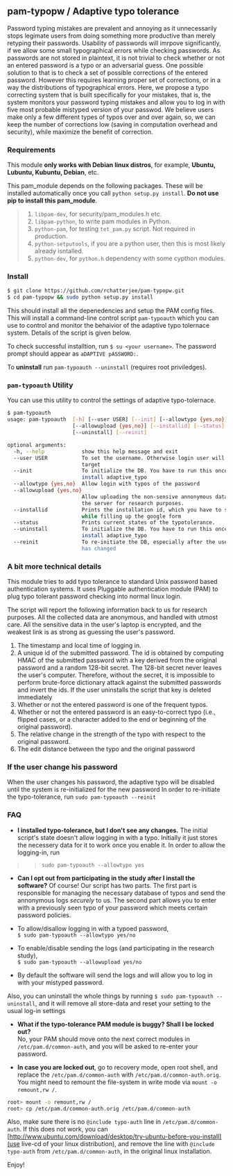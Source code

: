 ## pam-typopw / Adaptive typo tolerance

Password typing mistakes are prevalent and annoying as it unnecessarily stops legimate users from doing something more productive than merely retyping their passwords. Usability of passwords will imrpove significantly, if we allow some small typographical errors while checking passwords. As passwords are not stored in plaintext, it is not trivial to check whether or not an entered password is a typo or an adversarial guess. One possible solution to that is to check a set of possible corrections of the entered password. However this requires learning proper set of corrections, or in a way the distributions of typographical errors. Here, we propose a typo correcting system that is built specifically for your mistakes, that is, the system monitors your password typing mistakes and allow you to log in with five most probable mistyped version of your passwod. We believe users make only a few different types of typos over and over again, so, we can keep the number of corrections low (saving in computation overhead and security), while maximize the benefit of correction.

### Requirements  
This module **only works with Debian linux distros**, for example, **Ubuntu, Lubuntu, Kubuntu, Debian**, etc.  

This pam_module depends on the following packages. These will be installed automatically once you call
`python setup.py install`.  **Do not use pip to install this pam_module**.
>1. `libpam-dev`, for security/pam_modules.h etc.
>2. `libpam-python`, to write pam modules in Python.
>3. `python-pam`, for testing `tet_pam.py` script. Not required in production.
>4. `python-setputools`, if you are a python user, then this is most likely already isntalled. 
>5. `python-dev`, for `python.h` dependency with some cypthon modules.


### Install

```bash
$ git clone https://github.com/rchatterjee/pam-typopw.git
$ cd pam-typopw && sudo python setup.py install
```

This should install all the depenedencies and setup the PAM config files. This
will install a command-line control script `pam-typoauth` which you can use to
control and monitor the behaivior of the adaptive typo tolernace system. Details
of the script is given below.   

To check successful installtion, run `$ su <your username>`. The password prompt 
should appear as `aDAPTIVE pASSWORD:`. 

To **uninstall** run `pam-typoauth --uninstall` (requires root priviledges).

### `pam-typoauth` Utility
You can use this utility to control the settings of adaptive typo-tolernace. 
```bash
$ pam-typoauth 
usage: pam-typoauth  [-h] [--user USER] [--init] [--allowtypo {yes,no}]
                     [--allowupload {yes,no}] [--installid] [--status]
                     [--uninstall] [--reinit]

optional arguments:
  -h, --help            show this help message and exit
  --user USER           To set the username. Otherwise login user will be the
                        target
  --init                To initialize the DB. You have to run this once you
                        install adaptive_typo
  --allowtypo {yes,no}  Allow login with typos of the password
  --allowupload {yes,no}
                        Allow uploading the non-sensive annonymous data into
                        the server for research purposes.
  --installid           Prints the installation id, which you have to submit
                        while filling up the google form
  --status              Prints current states of the typotolerance.
  --uninstall           To initialize the DB. You have to run this once you
                        install adaptive_typo
  --reinit              To re-initiate the DB, especially after the user's pw
                        has changed

```

### A bit more technical details

This module tries to add typo tolerance to standard Unix password based
authentication systems. It uses Pluggable authentication module (PAM) to plug
typo tolerant password checking into normal linux login.

The script will report the following information back to us for research purposes. All the collected data are anonymous, and handled with utmost care. All the sensitive data in the user's laptop is encrypted, and the weakest link is as strong as guessing the user's password.

1. The timestamp and local time of logging in.
2. A unique id of the submitted password. The id is obtained by computing HMAC of the submitted password with a key derived from the original password and a random 128-bit secret. The 128-bit secret never leaves the user's computer. Therefore, without the secret, it is impossible to perform brute-force dictionary attack against the submitted passwords and invert the ids. If the user uninstalls the script that key is deleted immediately 
3. Whether or not the entered password is one of the frequent typos.
4. Whether or not the entered password is an easy-to-correct typo (i.e., flipped cases, or a character added to the end or beginning of the original password).
5. The relative change in the strength of the typo with respect to the original password.
6. The edit distance between the typo and the original password

### If the user change his password
When the user changes his password, the adaptive typo will be disabled until the system is re-initialized for the new password
In order to re-initiate the typo-tolerance, run `sudo pam-typoauth --reinit`

### FAQ
* **I installed typo-tolerance, but I don't see any changes.**
The initial script's state doesn't allow logging in with a typo. Initially it just stores the necessery data for it to work once you enable it.
In order to allow the logging-in, run
>> `sudo pam-typoauth --allowtypo yes`

* **Can I opt out from participating in the study after I install the software?**
Of course!
Our script has two parts. The first part is responsible for managing the necessary database of typos
and send the annonymous logs *securely* to us. The second part allows you to enter with a
previously seen typo of your password which meets certain password policies. 

- To allow/disallow logging in with a typoed password,  
 `$ sudo pam-typoauth --allowtypo yes/no`
- To enable/disable sending the logs (and participating in the research study),   
 `$ sudo pam-typoauth --allowupload yes/no`

- By default the software will send the logs and will allow you to log in with your mistyped password. 

Also, you can uninstall the whole things by running `$ sudo pam-typoauth --uninstall`, and it will remove all store-data and reset your setting to the usual log-in settings

* **What if the typo-tolerance PAM module is buggy? Shall I be locked out?**   
No, your PAM should move onto the next correct modules in `/etc/pam.d/common-auth`, and you will be
asked to re-enter your password.   

* **In case you are locked out**, go to recovery mode, open root shell, and replace the `/etc/pam.d/common-auth` with 
`/etc/pam.d/common-auth.orig`. You might need to remount the file-system in write mode via `mount -o remount,rw /`.
```bash
root> mount -o remount,rw /
root> cp /etc/pam.d/common-auth.orig /etc/pam.d/common-auth
```
Also, make sure there is no `@include typo-auth` line in `/etc/pam.d/common-auth`.
If this does not work, you can [http://www.ubuntu.com/download/desktop/try-ubuntu-before-you-install](use live-cd of your linux distribution), and remove the line with `@include typo-auth` from `/etc/pam.d/common-auth`, in the original linux installation.


Enjoy!
